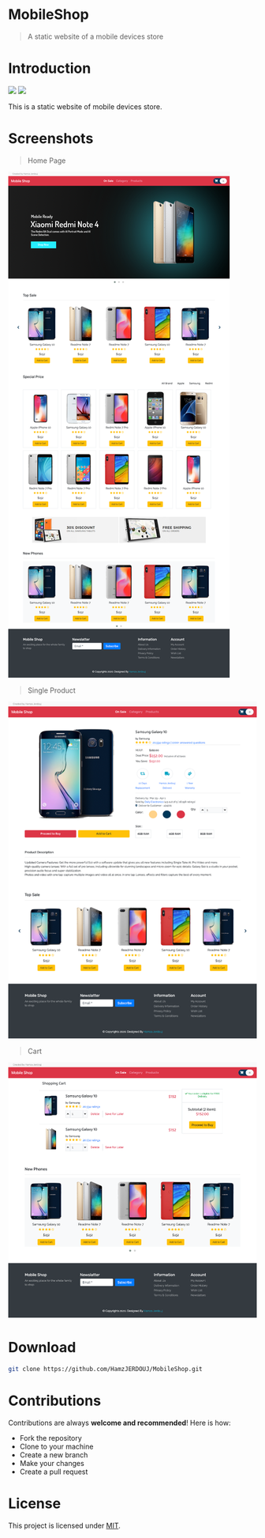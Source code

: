 # MobileShop
> A static website of a mobile devices store
# Introduction

![](https://img.shields.io/badge/license-MIT-red)
![](https://img.shields.io/badge/version-1.0-red)

This is a static website of mobile devices store.
# Screenshots
> Home Page

![](screenshots/screenshot1.png)

> Single Product

![](screenshots/screenshot2.png)

> Cart

![](screenshots/screenshot3.png)

# Download

```bash
git clone https://github.com/HamzJERDOUJ/MobileShop.git
```

# Contributions

Contributions are always **welcome and recommended**! Here is how:

- Fork the repository
- Clone to your machine
- Create a new branch
- Make your changes
- Create a pull request

# License

This project is licensed under [MIT](https://opensource.org/licenses/MIT).


